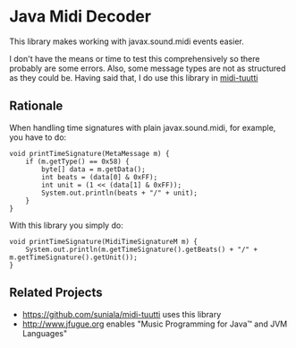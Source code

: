 # Java Midi Decoder

This library makes working with javax.sound.midi events easier.

I don't have the means or time to test this comprehensively so there probably
are some errors. Also, some message types are not as structured as they could
be. Having said that, I do use this library in [midi-tuutti](https://github.com/suniala/midi-tuutti)

## Rationale

When handling time signatures with plain javax.sound.midi, for example, you have to do:
```
void printTimeSignature(MetaMessage m) {
    if (m.getType() == 0x58) {
        byte[] data = m.getData();
        int beats = (data[0] & 0xFF);
        int unit = (1 << (data[1] & 0xFF));
        System.out.println(beats + "/" + unit);
    }
}
```

With this library you simply do:
```
void printTimeSignature(MidiTimeSignatureM m) {
    System.out.println(m.getTimeSignature().getBeats() + "/" + m.getTimeSignature().getUnit());
}
```

## Related Projects
* https://github.com/suniala/midi-tuutti uses this library
* http://www.jfugue.org enables "Music Programming for Java™ and JVM Languages"
